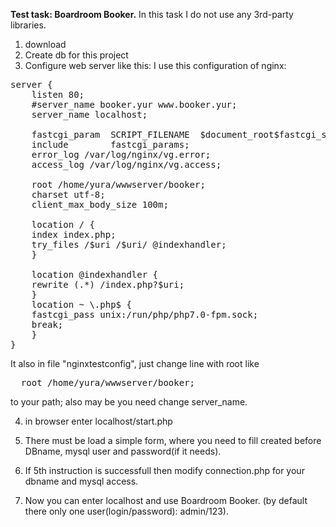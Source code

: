 **Test task: Boardroom Booker.**
In this task I do not use any 3rd-party libraries. 

1. download
2. Create db for this project
3. Configure web server like this:
 I use this configuration of nginx:
<pre>
server {
    listen 80;
    #server_name booker.yur www.booker.yur;
    server_name localhost;

    fastcgi_param  SCRIPT_FILENAME  $document_root$fastcgi_script_name;
    include        fastcgi_params;
    error_log /var/log/nginx/vg.error;
    access_log /var/log/nginx/vg.access;

    root /home/yura/wwwserver/booker;
    charset utf-8;
    client_max_body_size 100m;
    
    location / {
	index index.php;
	try_files /$uri /$uri/ @indexhandler;
    }
    
    location @indexhandler {
	rewrite (.*) /index.php?$uri;
    }
    location ~ \.php$ {
	fastcgi_pass unix:/run/php/php7.0-fpm.sock;
	break;
    }
}
</pre>

It also in file "nginxtestconfig", just change line with root   like 
<pre>
  root /home/yura/wwwserver/booker;
</pre>
to your path;
also may be you need change server_name.

4. in browser enter localhost/start.php

5. There must be load a simple form, where you need to fill created before DBname, mysql user and password(if it needs).

6. If 5th instruction is successfull then modify connection.php for your dbname and mysql access.

7. Now you can enter localhost and use Boardroom Booker. (by default there only one user(login/password): admin/123).

